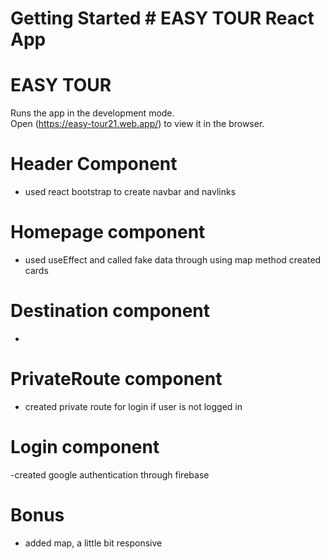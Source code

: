 # Getting Started # EASY TOUR React App
# EASY TOUR
Runs the app in the development mode.\
Open (https://easy-tour21.web.app/) to view it in the browser.

# Header Component
- used react bootstrap to create navbar and navlinks

# Homepage component
- used useEffect and called fake data through using map method created cards 

# Destination component
- 
# PrivateRoute component
- created private route for login if user is not logged in 

# Login component
-created google authentication through firebase

# Bonus
- added map, a little bit responsive
